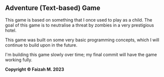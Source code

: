 <h2> Adventure (Text-based) Game </h2>
<p> This game is based on something that I once used to play as a child. The goal of this game is to neutralise a threat by zombies in a very prestigious hotel.</p>
<p>This game was built on some very basic programming concepts, which I will continue to build upon in the future.</p>
<p> I'm building this game slowly over time; my final commit will have the game working fully. 
<p><strong>Copyright © Faizah M. 2023</strong></p>
